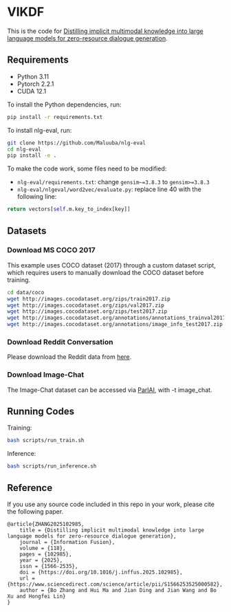 # VIKDF

This is the code for [Distilling implicit multimodal knowledge into large language models for zero-resource dialogue generation](https://arxiv.org/abs/2405.10121).

## Requirements

* Python 3.11
* Pytorch 2.2.1
* CUDA 12.1

To install the Python dependencies, run:

```bash
pip install -r requirements.txt
```

To install nlg-eval, run:

```bash
git clone https://github.com/Maluuba/nlg-eval
cd nlg-eval
pip install -e .
```

To make the code work, some files need to be modified:
* `nlg-eval/requirements.txt`: change `gensim~=3.8.3` to `gensim>=3.8.3`
* `nlg-eval/nlgeval/word2vec/evaluate.py`: replace line 40 with the following line:

```python
return vectors[self.m.key_to_index[key]]
```

## Datasets
### Download MS COCO 2017
This example uses COCO dataset (2017) through a custom dataset script, which requires users to manually download the COCO dataset before training.
```bash
cd data/coco
wget http://images.cocodataset.org/zips/train2017.zip
wget http://images.cocodataset.org/zips/val2017.zip
wget http://images.cocodataset.org/zips/test2017.zip
wget http://images.cocodataset.org/annotations/annotations_trainval2017.zip
wget http://images.cocodataset.org/annotations/image_info_test2017.zip
```
### Download Reddit Conversation
Please download the Reddit data from [here](https://github.com/jokieleung/Maria).

### Download Image-Chat
The Image-Chat dataset can be accessed via [ParlAI](https://github.com/facebookresearch/ParlAI), with -t image_chat.

## Running Codes

Training:

```bash
bash scripts/run_train.sh
```

Inference:

```bash
bash scripts/run_inference.sh
```

## Reference

If you use any source code included in this repo in your work, please cite the following paper.

```
@article{ZHANG2025102985,
    title = {Distilling implicit multimodal knowledge into large language models for zero-resource dialogue generation},
    journal = {Information Fusion},
    volume = {118},
    pages = {102985},
    year = {2025},
    issn = {1566-2535},
    doi = {https://doi.org/10.1016/j.inffus.2025.102985},
    url = {https://www.sciencedirect.com/science/article/pii/S1566253525000582},
    author = {Bo Zhang and Hui Ma and Jian Ding and Jian Wang and Bo Xu and Hongfei Lin}
}
```
